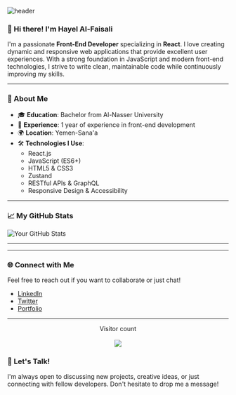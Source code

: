 ![header](https://capsule-render.vercel.app/api?type=waving&color=gradient&height=200&section=header&text=Welcome%20to%20My%20Profile&fontSize=40&fontColor=ffffff&gradientColors=6a0dad,9370db)

### 👋 Hi there! I'm Hayel Al-Faisali

I'm a passionate **Front-End Developer** specializing in **React**. I love creating dynamic and responsive web applications that provide excellent user experiences. With a strong foundation in JavaScript and modern front-end technologies, I strive to write clean, maintainable code while continuously improving my skills.

---

### 🌟 About Me
- 🎓 **Education**: Bachelor from Al-Nasser University
- 💼 **Experience**: 1 year of experience in front-end development
- 🌍 **Location**: Yemen-Sana'a
- 🛠️ **Technologies I Use**:
  - React.js
  - JavaScript (ES6+)
  - HTML5 & CSS3
  - Zustand
  - RESTful APIs & GraphQL
  - Responsive Design & Accessibility

---

### 📈 My GitHub Stats
![Your GitHub Stats](https://github-readme-stats.vercel.app/api?username=Hayelalfaisali&show_icons=true&theme=radical)

---
<!--
### 📝 Projects
Here are some of the projects I've worked on:

1. **[Project Name 1](link-to-your-project)**  
   A brief description of what this project does and the technologies used.

2. **[Project Name 2](link-to-your-project)**  
   A brief description of what this project does and the technologies used.

3. **[Project Name 3](link-to-your-project)**  
   A brief description of what this project does and the technologies used.
   -->

---

### 🌐 Connect with Me
Feel free to reach out if you want to collaborate or just chat!

- [LinkedIn](https://www.linkedin.com/in/yourprofile)
- [Twitter](https://twitter.com/yourprofile)
- [Portfolio](https://yourportfolio.com)

---
<p align="center"> 
  Visitor count <br><br>
  <img src="https://profile-counter.glitch.me/Ibrahim-Almsawa/count.svg" />
</p>

### 💬 Let's Talk!
I'm always open to discussing new projects, creative ideas, or just connecting with fellow developers. Don't hesitate to drop me a message!
